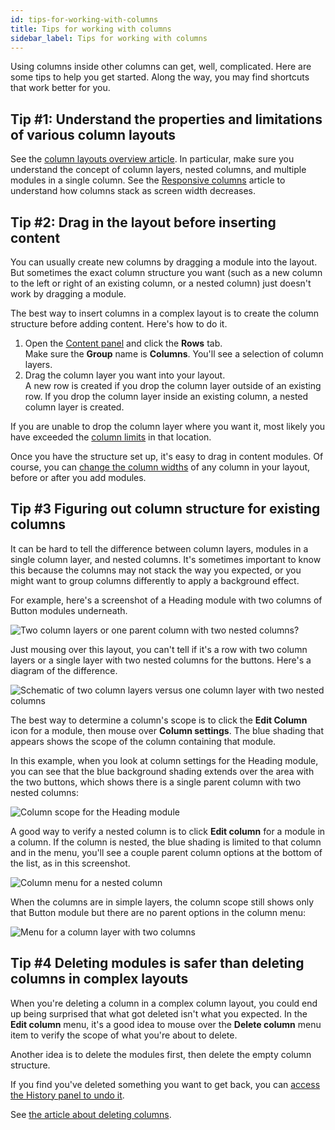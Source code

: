 ```yaml
---
id: tips-for-working-with-columns
title: Tips for working with columns
sidebar_label: Tips for working with columns
---
```


Using columns inside other columns can get, well, complicated. Here are some
tips to help you get started. Along the way, you may find shortcuts that work
better for you.

## Tip #1: Understand the properties and limitations of various column layouts

See the [column layouts overview article](/beaver-builder/layouts/columns/column-layouts-overview.md). In particular, make sure you understand the concept of column layers, nested columns, and multiple modules in a single column. See the [Responsive columns](#) article to understand how columns stack as screen width decreases.

## Tip #2: Drag in the layout before inserting content

You can usually create new columns by dragging a module into the layout. But sometimes the exact column structure you want (such as a new column to the left or right of an existing column, or a nested column) just doesn't work by dragging a module.

The best way to insert columns in a complex layout is to create the column structure before adding content. Here's how to do it.

1. Open the [Content panel](/beaver-builder/getting-started/bb-editor-basics/user-interface.md/#7-13-content-panel) and click the **Rows** tab.  
Make sure the **Group** name is **Columns**. You'll see a selection of column layers.
2. Drag the column layer you want into your layout.  
A new row is created if you drop the column layer outside of an existing row. If you drop the column layer inside an existing column, a nested column layer is created.

If you are unable to drop the column layer where you want it, most likely you have exceeded the [column limits](/beaver-builder/layouts/columns/column-layouts-overview.md#column-limits) in that location.

Once you have the structure set up, it's easy to drag in content modules. Of course, you can [change the column widths](/beaver-builder/layouts/columns/resize-or-reset-column-width.md) of any column in your layout, before or after you add modules.

## Tip #3 Figuring out column structure for existing columns

It can be hard to tell the difference between column layers, modules in a single column layer, and nested columns.  It's sometimes important to know this because the columns may not stack the way you expected, or you might want to group columns differently to apply a background effect.

For example, here's a screenshot of a Heading module with two columns of Button modules underneath.

![Two column layers or one parent column with two nested columns?](/img/column-layer-vs-nested-example.png)

Just mousing over this layout, you can't tell if it's a row with two column layers or a single layer with two nested columns for the buttons. Here's a diagram of the difference.

![Schematic of two column layers versus one column layer with two nested columns](/img/column-layers-vs-nested-columns-schematic.png)

The best way to determine  a column's scope is to click the **Edit  Column** icon for a module, then mouse over **Column settings**. The blue shading that appears shows  the scope of the column containing that module.

In this example, when you look at column settings for the Heading module, you can see that the blue background shading extends over the area with the two buttons, which shows there is a single parent column with two nested columns:

![Column scope for the Heading module](/img/tips-for-columns-column-parent-menu.png)

A good way to verify a nested column is to click **Edit column** for a module in a column. If the column is nested, the blue shading is limited to that column and in the menu, you'll see a couple parent column options at the bottom of the list, as in this screenshot. 

![Column menu for a nested column](/img/tips-for-columns-nested-columns.png)

When the columns are in simple layers, the column scope still shows only that Button module but there are no parent options in the column menu:

![Menu for a column layer with two columns](/img/tips-for-columns-independent-column-layers.png)


## Tip #4 Deleting modules is safer than deleting columns in complex layouts

When you're deleting a column in a complex column layout, you could end up being surprised that what got deleted isn't what you expected. In the **Edit column** menu, it's a good idea to mouse over the **Delete column** menu item to verify the scope of what you're about to delete. 

Another idea is to delete the modules first, then delete the empty column structure. 

If you find you've deleted something you want to get back, you can [access the History panel to undo it](/beaver-builder/getting-started/bb-editor-basics/undo-redo.md).

See [the article about deleting columns](/beaver-builder/getting-started/bb-editor-basics/delete-a-module-or-column.md).
